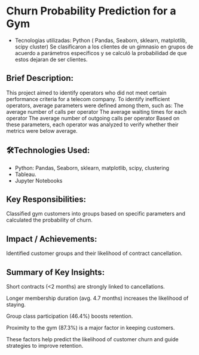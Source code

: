 # Churn Probability Prediction for a Gym
* Tecnologias utilizadas: Python ( Pandas, Seaborn, sklearn, matplotlib, scipy cluster)
Se clasificaron a los clientes de un gimnasio en grupos de acuerdo a parámetros específicos y se calculó la probabilidad de que estos dejaran de ser clientes.
## Brief Description:
This project aimed to identify operators who did not meet certain performance criteria for a telecom company.
To identify inefficient operators, average parameters were defined among them, such as:
The average number of calls per operator
The average waiting times for each operator
The average number of outgoing calls per operator
Based on these parameters, each operator was analyzed to verify whether their metrics were below average.
## 🛠️Technologies Used: 
* Python: Pandas, Seaborn, sklearn, matplotlib, scipy, clustering
*  Tableau.
*  Jupyter Notebooks
## Key Responsibilities:
Classified gym customers into groups based on specific parameters and calculated the probability of churn.
## Impact / Achievements:
Identified customer groups and their likelihood of contract cancellation.
## Summary of Key Insights:
Short contracts (<2 months) are strongly linked to cancellations.

Longer membership duration (avg. 4.7 months) increases the likelihood of staying.

Group class participation (46.4%) boosts retention.

Proximity to the gym (87.3%) is a major factor in keeping customers.

These factors help predict the likelihood of customer churn and guide strategies to improve retention.

